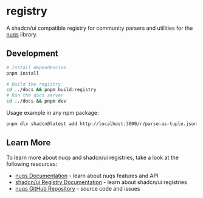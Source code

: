 # registry

A shadcn/ui compatible registry for community parsers and utilities for the [nuqs](https://nuqs.dev) library.

## Development

```bash
# Install dependencies
pnpm install

# Build the registry
cd ../docs && pnpm build:registry
# Run the docs server
cd ../docs && pnpm dev

```

Usage example in any npm package:

```bash
pnpm dlx shadcn@latest add http://localhost:3000/r/parse-as-tuple.json
```

## Learn More

To learn more about nuqs and shadcn/ui registries, take a look at the following resources:

- [nuqs Documentation](https://nuqs.dev) - learn about nuqs features and API
- [shadcn/ui Registry Documentation](https://ui.shadcn.com/docs/registry) - learn about shadcn/ui registries
- [nuqs GitHub Repository](https://github.com/47ng/nuqs) - source code and issues
